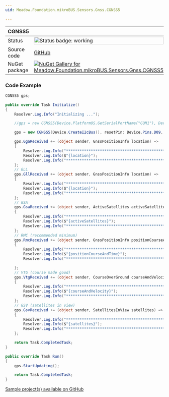 ```yaml
---
uid: Meadow.Foundation.mikroBUS.Sensors.Gnss.CGNSS5

---
```


| CGNSS5 | |
|--------|--------|
| Status | <img src="https://img.shields.io/badge/Working-brightgreen" style="width: auto; height: -webkit-fill-available;" alt="Status badge: working" /> |
| Source code | [GitHub](https://github.com/WildernessLabs/Meadow.Foundation.MikroBus/tree/main/Source/CGNSS5) |
| NuGet package | <a href="https://www.nuget.org/packages/Meadow.Foundation.mikroBUS.Sensors.Gnss.CGNSS5/" target="_blank"><img src="https://img.shields.io/nuget/v/Meadow.Foundation.mikroBUS.Sensors.Gnss.CGNSS5.svg?label=Meadow.Foundation.mikroBUS.Sensors.Gnss.CGNSS5" alt="NuGet Gallery for Meadow.Foundation.mikroBUS.Sensors.Gnss.CGNSS5" /></a> |

### Code Example

```csharp
CGNSS5 gps;

public override Task Initialize()
{
    Resolver.Log.Info("Initializing ...");

    //gps = new CGNSS5(Device.PlatformOS.GetSerialPortName("COM1"), Device.Pins.D09, Device.Pins.D11);

    gps = new CGNSS5(Device.CreateI2cBus(), resetPin: Device.Pins.D09, ppsPin: Device.Pins.D11);

    gps.GgaReceived += (object sender, GnssPositionInfo location) =>
    {
        Resolver.Log.Info("*********************************************");
        Resolver.Log.Info($"{location}");
        Resolver.Log.Info("*********************************************");
    };
    // GLL
    gps.GllReceived += (object sender, GnssPositionInfo location) =>
    {
        Resolver.Log.Info("*********************************************");
        Resolver.Log.Info($"{location}");
        Resolver.Log.Info("*********************************************");
    };
    // GSA
    gps.GsaReceived += (object sender, ActiveSatellites activeSatellites) =>
    {
        Resolver.Log.Info("*********************************************");
        Resolver.Log.Info($"{activeSatellites}");
        Resolver.Log.Info("*********************************************");
    };
    // RMC (recommended minimum)
    gps.RmcReceived += (object sender, GnssPositionInfo positionCourseAndTime) =>
    {
        Resolver.Log.Info("*********************************************");
        Resolver.Log.Info($"{positionCourseAndTime}");
        Resolver.Log.Info("*********************************************");

    };
    // VTG (course made good)
    gps.VtgReceived += (object sender, CourseOverGround courseAndVelocity) =>
    {
        Resolver.Log.Info("*********************************************");
        Resolver.Log.Info($"{courseAndVelocity}");
        Resolver.Log.Info("*********************************************");
    };
    // GSV (satellites in view)
    gps.GsvReceived += (object sender, SatellitesInView satellites) =>
    {
        Resolver.Log.Info("*********************************************");
        Resolver.Log.Info($"{satellites}");
        Resolver.Log.Info("*********************************************");
    };

    return Task.CompletedTask;
}

public override Task Run()
{
    gps.StartUpdating();

    return Task.CompletedTask;
}

```

[Sample project(s) available on GitHub](https://github.com/WildernessLabs/Meadow.Foundation.MikroBus/tree/main/Source/CGNSS5/Sample/CGNSS5_Sample)

